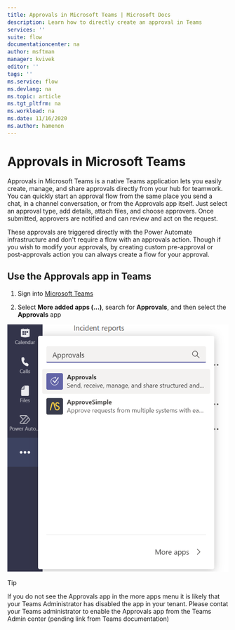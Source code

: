 ```yaml
---
title: Approvals in Microsoft Teams | Microsoft Docs
description: Learn how to directly create an approval in Teams
services: ''
suite: flow
documentationcenter: na
author: msftman
manager: kvivek
editor: ''
tags: ''
ms.service: flow
ms.devlang: na
ms.topic: article
ms.tgt_pltfrm: na
ms.workload: na
ms.date: 11/16/2020
ms.author: hamenon
---
```


# Approvals in Microsoft Teams

Approvals in Microsoft Teams is a native Teams application lets you easily create, manage, and share approvals directly from your hub for teamwork. You can quickly start an approval flow from the same place you send a chat, in a channel conversation, or from the Approvals app itself. Just select an approval type, add details, attach files, and choose approvers. Once submitted, approvers are notified and can review and act on the request.

These approvals are triggered directly with the Power Automate infrastructure and don't require a flow with an approvals action. Though if you wish to modify your approvals, by creating custom pre-approval or post-approvals action you can always create a flow for your approval. 

## Use the Approvals app in Teams

1. Sign into [Microsoft Teams](https://teams.microsoft.com)

1. Select **More added apps (...)**, search for **Approvals**, and then select the **Approvals** app

![Search for the app in Teams](../media/native-approvals-in-teams/more-apps-approvals.png)

>[!TIP]
>If you do not see the Approvals app in the more apps menu it is likely that your Teams Administrator has disabled the app in your tenant. Please contat your Teams administrator to enable the Approvals app from the Teams Admin center (pending link from Teams documentation)


